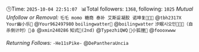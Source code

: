 🕒Time: `2025-10-04 22:51:07 `
📊Total followers: `1368`, following: `1025`
*Mutual Unfollow or Removal:*
`乇乇 momo 糖商 泰补 艾斯妥凝胶 诺坤复🍥🏳️‍⚧️` @`tbh2317X`
`Your幽小乐🍥` @`Your962497980`
`boilingwatter🍥` @`boilingwatter`
`汐眠시오민🏳️‍⚧️🍥（自杀倒计时）🔪🩸` @`xmin240286`
`知式🍥(2nd)` @`TypezhiQWQ`
`🧀小狐狸🦊` @`foooxwww`

*Returning Follows:*
`-He11sPike-` @`DePantheraUncia`
